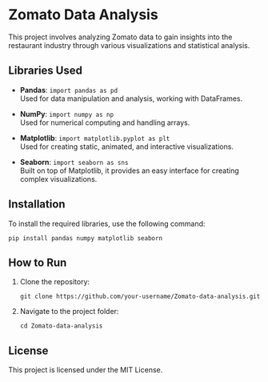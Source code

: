 
# Zomato Data Analysis

This project involves analyzing Zomato data to gain insights into the restaurant industry through various visualizations and statistical analysis.

## Libraries Used

- **Pandas**: `import pandas as pd`  
  Used for data manipulation and analysis, working with DataFrames.

- **NumPy**: `import numpy as np`  
  Used for numerical computing and handling arrays.

- **Matplotlib**: `import matplotlib.pyplot as plt`  
  Used for creating static, animated, and interactive visualizations.

- **Seaborn**: `import seaborn as sns`  
  Built on top of Matplotlib, it provides an easy interface for creating complex visualizations.

## Installation

To install the required libraries, use the following command:

```
pip install pandas numpy matplotlib seaborn
```

## How to Run

1. Clone the repository:
   ```
   git clone https://github.com/your-username/Zomato-data-analysis.git
   ```

2. Navigate to the project folder:

   ```
   cd Zomato-data-analysis
   ```


## License

This project is licensed under the MIT License.

